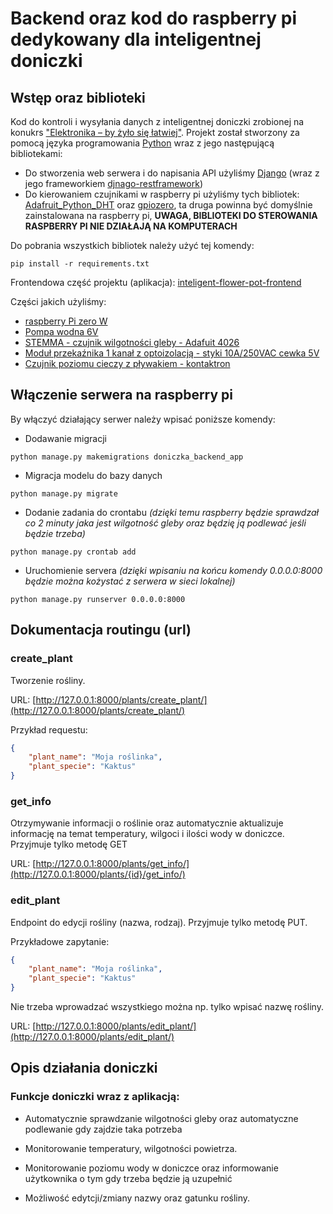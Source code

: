 # Backend oraz kod do raspberry pi dedykowany dla inteligentnej doniczki

## Wstęp oraz biblioteki

Kod do kontroli i wysyłania danych z inteligentnej doniczki zrobionej na konukrs ["Elektronika – by żyło się łatwiej"](https://konkurs.aei.polsl.pl/). Projekt został stworzony za pomocą
języka programowania [Python](https://www.python.org/) wraz z jego następującą bibliotekami: 

 - Do stworzenia web serwera i do napisania API użyliśmy [Django](https://docs.djangoproject.com/en/5.0/) (wraz z jego frameworkiem [djnago-restframework](https://www.django-rest-framework.org/))
 - Do kierowaniem czujnikami w raspberry pi użyliśmy tych bibliotek: [Adafruit_Python_DHT](https://pypi.org/project/Adafruit_Python_DHT/) oraz [gpiozero](https://gpiozero.readthedocs.io/en/stable/), ta druga powinna być domyślnie zainstalowana na raspberry pi, **UWAGA, BIBLIOTEKI DO STEROWANIA RASPBERRY PI NIE DZIAŁAJĄ NA KOMPUTERACH**

 Do pobrania wszystkich bibliotek należy użyć tej komendy:

 ```shell
 pip install -r requirements.txt
 ```

Frontendowa część projektu (aplikacja):
[inteligent-flower-pot-frontend](https://github.com/janekskr/inteligent-flower-pot-frontend)


Części jakich użyliśmy:

 - [raspberry Pi zero W](https://botland.com.pl/moduly-i-zestawy-raspberry-pi-zero/20347-raspberry-pi-zero-2-w-512mb-ram-wifi-bt-42-5904422380700.html)
 - [Pompa wodna 6V](https://botland.com.pl/pompy/14164-pompa-wodna-6v-5904422342401.html)
 - [STEMMA - czujnik wilgotności gleby - Adafuit 4026](https://botland.com.pl/czujniki-wilgotnosci/14431-stemma-czujnik-wilgotnosci-gleby-adafuit-4026-5904422307301.html)
 - [Moduł przekaźnika 1 kanał z optoizolacją - styki 10A/250VAC cewka 5V](https://botland.com.pl/przekazniki-przekazniki-arduino/1997-modul-przekaznika-1-kanal-z-optoizolacja-styki-10a-250vac-cewka-5v-5904422359096.html)
 - [Czujnik poziomu cieczy z pływakiem - kontaktron](https://botland.com.pl/czujniki-poziomu-cieczy/7244-czujnik-poziomu-cieczy-z-plywakiem-kontaktron-5904422310035.html)

## Włączenie serwera na raspberry pi

By włączyć działający serwer należy wpisać poniższe komendy:

 - Dodawanie migracji

```shell
python manage.py makemigrations doniczka_backend_app
```

- Migracja modelu do bazy danych

```shell
python manage.py migrate
```

- Dodanie zadania do crontabu *(dzięki temu raspberry będzie sprawdzał co 2 minuty jaka jest wilgotność gleby oraz będzię ją podlewać jeśli będzie trzeba)*

```shell
python manage.py crontab add
```

- Uruchomienie servera *(dzięki wpisaniu na końcu komendy 0.0.0.0:8000 będzie można kożystać z serwera w sieci lokalnej)*
```shell
python manage.py runserver 0.0.0.0:8000
```



## Dokumentacja routingu (url)

### create_plant
Tworzenie rośliny.

URL:
[http://127.0.0.1:8000/plants/create_plant/](http://127.0.0.1:8000/plants/create_plant/)

Przykład requestu:

```json
{
    "plant_name": "Moja roślinka",
    "plant_specie": "Kaktus"
}

```


### get_info

Otrzymywanie informacji o roślinie oraz automatycznie aktualizuje informację na temat temperatury, wilgoci i ilości wody w doniczce.
Przyjmuje tylko metodę GET


URL:
[http://127.0.0.1:8000/plants/get_info/](http://127.0.0.1:8000/plants/{id}/get_info/)


### edit_plant

Endpoint do edycji rośliny (nazwa, rodzaj).
Przyjmuje tylko metodę PUT.

Przykładowe zapytanie:

```json
{
    "plant_name": "Moja roślinka",
    "plant_specie": "Kaktus"
}
```

Nie trzeba wprowadzać wszystkiego można np. tylko wpisać nazwę rośliny.

URL:
[http://127.0.0.1:8000/plants/edit_plant/](http://127.0.0.1:8000/plants/edit_plant/)

## Opis działania doniczki

### Funkcje doniczki wraz z aplikacją:

 - Automatycznie sprawdzanie wilgotności gleby oraz automatyczne podlewanie gdy zajdzie taka potrzeba
 
 - Monitorowanie temperatury, wilgotności powietrza.

 - Monitorowanie poziomu wody w doniczce oraz informowanie użytkownika o tym gdy trzeba będzie ją uzupełnić

 - Możliwość edytcji/zmiany nazwy oraz gatunku rośliny.
